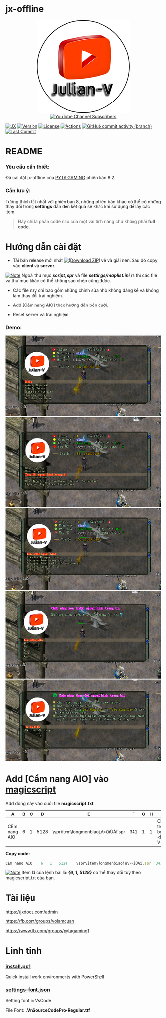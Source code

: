 # jx-offline

<p align="center">
<a href="https://youtube.com/julianv" target="_blank"><img src="docs/Julian-V.png" alt="Julian-V"></a><br>
<a href="#"><img alt="YouTube Channel Subscribers" src="https://img.shields.io/youtube/channel/subscribers/UC8QPaA8hLDhroGdBtAImmbQ"></a>
</p>

[![JX](https://badgen.net/badge/JX-Offline/Linux/cyan?icon=git)](/) [![Version](https://badgen.net/badge/Version/8.2/purple?icon=packagephobia)](#jx-offline) [![License](https://img.shields.io/github/license/julianv22/jx-offline?logo=atom&label=License)](LICENSE) [![Actions](https://github.com/julianv22/jx-offline/actions/workflows/main.yml/badge.svg?event=push)](https://github.com/julianv22/jx-offline/actions/workflows/main.yml) [![GitHub commit activity (branch)](https://img.shields.io/github/commit-activity/t/julianv22/jx-offline?logo=git&label=Commits)](#)
 [![Last Commit](https://img.shields.io/github/last-commit/julianv22/jx-offline?logo=codacy&label=Last%20Commit)](https://github.com/julianv22/jx-offline/commits/main) <!-- [![Release](https://img.shields.io/github/v/release/julianv22/jx-offline)](https://github.com/julianv22/jx-offline/releases) [![Download](https://img.shields.io/github/downloads/julianv22/jx-offline/total)](#) -->

# README 

### Yêu cầu cần thiết:

Đã cài đặt jx-offline của [PYTA GAMING](https://www.youtube.com/watch?v=do5mFT4M3wc) phiên bản 8.2.

### Cần lưu ý:

Tương thích tốt nhất với phiên bản 8, những phiên bản khác có thể có những thay đổi trong **settings** dẫn đến kết quả sẽ khác khi sử dụng để lấy các item.

> Đây chỉ là phần code nhỏ của một vài tính năng chứ không phải **full code**.

# Hướng dẫn cài đặt

+ Tải bản release mới nhất [![(Download ZIP)](https://badgen.net/badge/Download/ZIP?icon=bitcoin-lightning)](https://github.com/julianv22/jx-offline/archive/refs/heads/main.zip) về và giải nén. Sau đó copy vào **client** và **server**.

[![Note](https://badgen.net/badge/color/L%C6%B0u%20%C3%BD/red?label=)](#h%C6%B0%E1%BB%9Bng-d%E1%BA%ABn-c%C3%A0i-%C4%91%E1%BA%B7t) Ngoài thư mục ***script, spr*** và file ***settings/maplist.ini*** ra thì các file và thư mục khác có thể không sao chép cũng được.

+ Các file này chỉ bao gồm những chỉnh sửa nhỏ không đáng kể và không làm thay đổi trải nghiệm.

+ [Add [Cẩm nang AIO]](#add-c%E1%BA%A9m-nang-aio-v%C3%A0o-magicscript) theo hướng dẫn bên dưới.

+ Reset server và trải nghiệm.

### Demo:

![Example 1](docs/ex1.png "Demo 1")
![Example 3](docs/ex2.png "Demo 2")
![Example 2](docs/ex3.png "Demo 3")
![Example 4](docs/ex4.png "Demo 4")
![Example 5](docs/ex5.png "Demo 5")

# Add [Cẩm nang AIO] vào [magicscript](client/settings/item/004/magicscript.txt)

Add dòng này vào cuối file **magicscript.txt**

| A | B | C | D | E | F | G | H | I | J | K | L | M | N | O | P | Q | R | S | T | U | V | W | X | Y | Z | AA | AB | AC | AD |
| - | - | - | - | - | - | - | - | - | - | - | - | - | - | - | - | - | - | - | - | - | - | - | - | - | - | - | - | - | -|
| CÈm nang AIO | 6 | 1 | 5128 | \spr\item\longmenbiaoju\»¤ïÚÁî.spr | 341 | 1 | 1 | CÈm nang tÊt c¶ trong mét. Writen by <bclr=blue>Julian-V<bclr> |  | 0 | 1 | 0 | \script\global\gm\julianv\main.lua | 0 | 1 | 1 | 0 | 1 |  | 0 | 0 | 0 | 0 | 0 | 0 | 0 | 0 | 0 | 0 |

**Copy code:**
```js	
CÈm nang AIO	6	1	5128	\spr\item\longmenbiaoju\»¤ïÚÁî.spr	341	1	1	CÈm nang tÊt c¶ trong mét. Writen by <bclr=blue>Julian-V<bclr>		0	1	0	\script\global\gm\julianv\main.lua	0	1	1	0	1		0	0	0	0	0	0	0	0	0	0
```

[![Note](https://badgen.net/badge/color/L%C6%B0u%20%C3%BD/red?label=)](#add-c%E1%BA%A9m-nang-aio-v%C3%A0o-magicscript) Item Id của lệnh bài là: ***{6,	1,	5128}*** có thể thay đổi tuỳ theo magicscript.txt của bạn.

# Tài liệu

https://jxdocs.com/admin

https://fb.com/groups/volamquan

https://www.fb.com/groups/pytagaming1

# Linh tinh

### [install.ps1](install.ps1)

Quick install work environments with PowerShell

### [settings-font.json](settings-font.json)

Setting font in VsCode

File Font: **.VnSourceCodePro-Regular.ttf**
